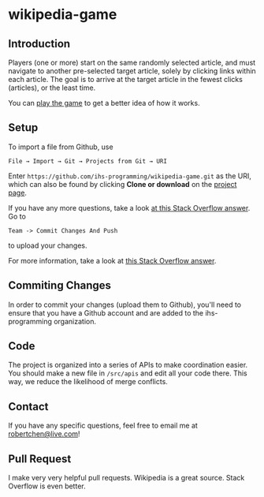 # wikipedia-game

## Introduction
Players (one or more) start on the same randomly selected article, and must navigate to another pre-selected target article, solely by clicking links within each article. The goal is to arrive at the target article in the fewest clicks (articles), or the least time.

You can [play the game](https://www.thewikigame.com/) to get a better idea of how it works. 

## Setup
To import a file from Github, use 
```
File → Import → Git → Projects from Git → URI
```
Enter `https://github.com/ihs-programming/wikipedia-game.git` as the URI, which can also be found by clicking **Clone or download** on the [project page](https://github.com/ihs-programming/wikipedia-game).

If you have any more questions, take a look [at this Stack Overflow answer](https://stackoverflow.com/a/6760785/10178580). Go to 
```
Team -> Commit Changes And Push
```
to upload your changes. 

For more information, take a look at [this Stack Overflow answer](https://stackoverflow.com/a/38920593/10178580). 

## Commiting Changes
In order to commit your changes (upload them to Github), you'll need to ensure that you have a Github account and are added to the ihs-programming organization. 

## Code
The project is organized into a series of APIs to make coordination easier. You should make a new file in `/src/apis` and edit all your code there. This way, we reduce the likelihood of merge conflicts. 

## Contact
If you have any specific questions, feel free to email me at <robertchen@live.com>! 

## Pull Request

I make very very helpful pull requests. Wikipedia is a great source. Stack Overflow is even better.
